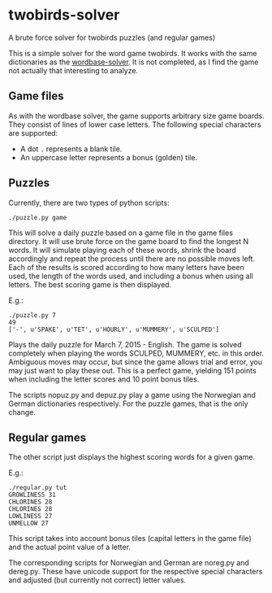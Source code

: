 # twobirds-solver
A brute force solver for twobirds puzzles (and regular games) 

This is a simple solver for the word game twobirds. It works with the same dictionaries as the [wordbase-solver](https://github.com/relet/wordbase-solver).
It is not completed, as I find the game not actually that interesting to analyze.

## Game files 

As with the wordbase solver, the game supports arbitrary size game boards. They consist of lines of lower case letters. 
The following special characters are supported:

 * A dot `.` represents a blank tile.
 * An uppercase letter represents a bonus (golden) tile.

## Puzzles

Currently, there are two types of python scripts:

    ./puzzle.py game
    
This will solve a daily puzzle based on a game file in the game files directory. It will use brute force on the game board to find the longest N words. It will simulate playing each of these words, shrink the board accordingly and repeat the process until there are no possible moves left.
Each of the results is scored according to how many letters have been used, the length of the words used, and including a bonus when using all letters. The best scoring game is then displayed.

E.g.:

    ./puzzle.py 7
    49           
    ['-', u'SPAKE', u'TET', u'HOURLY', u'MUMMERY', u'SCULPED']  
    
Plays the daily puzzle for March 7, 2015 - English. The game is solved completely when playing the words SCULPED, MUMMERY, etc. in this order. Ambiguous moves may occur, but since the game allows trial and error, you may just want to play these out.
This is a perfect game, yielding 151 points when including the letter scores and 10 point bonus tiles. 

The scripts nopuz.py and depuz.py play a game using the Norwegian and German dictionaries respectively. For the puzzle games, that is the only change.

## Regular games

The other script just displays the highest scoring words for a given game.

E.g.:

    ./regular.py tut
    GROWLINESS 31
    CHLORINES 28
    CHLORINES 28
    LOWLINESS 27
    UNMELLOW 27                            

This script takes into account bonus tiles (capital letters in the game file) and the actual point value of a letter. 

The corresponding scripts for Norwegian and German are noreg.py and dereg.py. These have unicode support for the respective special characters and adjusted (but currently not correct) letter values.
